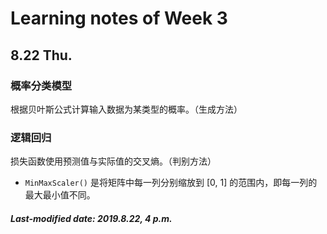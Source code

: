 # Learning notes of Week 3

## 8.22 Thu.

### 概率分类模型

根据贝叶斯公式计算输入数据为某类型的概率。（生成方法）

### 逻辑回归

损失函数使用预测值与实际值的交叉熵。（判别方法）

+ `MinMaxScaler()` 是将矩阵中每一列分别缩放到 [0, 1] 的范围内，即每一列的最大最小值不同。

##### Last-modified date: 2019.8.22, 4 p.m.